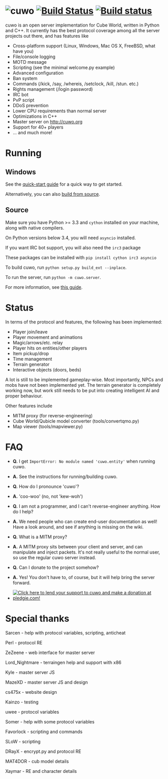 ![cuwo](http://mp2.dk/cuwo/logo.png)
[![Build Status](https://travis-ci.org/matpow2/cuwo.svg?branch=master)](https://travis-ci.org/matpow2/cuwo) [![Build status](https://ci.appveyor.com/api/projects/status/t1ik17xyn26b8rx7?svg=true)](https://ci.appveyor.com/project/matpow2/cuwo)
====

cuwo is an open server implementation for Cube World, written in Python and
C++. It currently has the best protocol coverage among all the server projects
out there, and has features like

* Cross-platform support (Linux, Windows, Mac OS X, FreeBSD, what have you)
* File/console logging
* MOTD message
* Scripting (see the minimal welcome.py example)
* Advanced configuration
* Ban system
* Commands (/kick, /say, /whereis, /setclock, /kill, /stun. etc.)
* Rights management (/login password)
* IRC bot
* PvP script
* DDoS prevention
* Lower CPU requirements than normal server
* Optimizations in C++
* Master server on http://cuwo.org
* Support for 40+ players
* ... and much more!

Running
=======

Windows
-------

See the
[quick-start guide](https://github.com/matpow2/cuwo/wiki/Quickstart) for a
quick way to get started.

Alternatively, you can also
[build from source](https://github.com/matpow2/cuwo/wiki/WindowsSource).

Source
------

Make sure you have Python >= 3.3 and `cython` installed on your machine, along
with native compilers.

On Python versions below 3.4, you will need `asyncio` installed.

If you want IRC bot support, you will also need the `irc3` package

These packages can be installed with `pip install cython irc3 asyncio`

To build cuwo, run `python setup.py build_ext --inplace`.

To run the server, run `python -m cuwo.server`.

For more information, see
[this guide](https://github.com/matpow2/cuwo/wiki/BuildSource).

Status
======

In terms of the protocol and features, the following has been implemented:
* Player join/leave
* Player movement and animations
* Magic/arrows/etc. relay
* Player hits on entities/other players
* Item pickup/drop
* Time management
* Terrain generator
* Interactive objects (doors, beds)

A lot is still to be implemented gameplay-wise. Most importantly, NPCs and mobs
have not been implemented yet. The terrain generator is completely working now,
but work still needs to be put into creating intelligent AI and proper
behaviour.

Other features include
* MITM proxy (for reverse-engineering)
* Cube World/Qubicle model converter (tools/convertqmo.py)
* Map viewer (tools/mapviewer.py)

FAQ
===

* **Q.** I get `ImportError: No module named 'cuwo.entity'` when running cuwo.

* **A.** See the instructions for running/building cuwo.

* **Q.** How do I pronounce 'cuwo'?

* **A.** 'coo-woo' (no, not 'kew-woh')

* **Q.** I am not a programmer, and I can't reverse-engineer anything. How do
         I help?

* **A.** We need people who can create end-user documentation as well! Have a
         look around, and see if anything is missing on the wiki.

* **Q.** What is a MITM proxy?

* **A.** A MITM proxy sits between your client and server, and can manipulate
         and inject packets. It's not really useful to the normal user, so
         use the regular cuwo server instead.

* **Q.** Can I donate to the project somehow?

* **A.** Yes! You don't have to, of course, but it will help bring
         the server forward.

* [![Click here to lend your support to cuwo and make a donation at pledgie.com!](http://pledgie.com/campaigns/24724.png?skin_name=chrome)](http://pledgie.com/campaigns/24724)

Special thanks
==============

Sarcen - help with protocol variables, scripting, anticheat

Perl - protocol RE

ZeZeene - web interface for master server

Lord_Nightmare - terraingen help and support with x86

Kyle - master server JS

MazeXD - master server JS and design

cs475x - website design

Kainzo - testing

uwee - protocol variables

Somer - help with some protocol variables

Favorlock - scripting and commands

SLoW - scripting

DRayX - encrypt.py and protocol RE

MAT4DOR - cub model details

Xaymar - RE and character details
